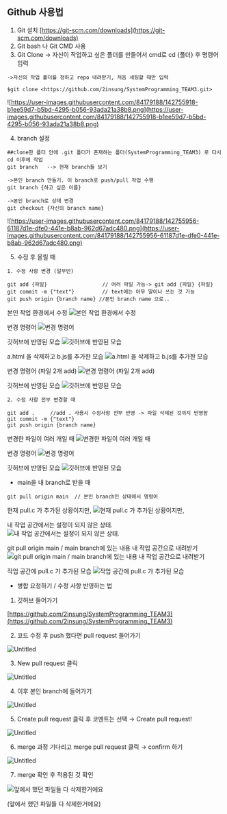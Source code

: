 ## Github 사용법

1. Git 설치 [https://git-scm.com/downloads](https://git-scm.com/downloads)
2. Git bash 나 Git CMD 사용
3. Git Clone -> 자신이 작업하고 싶은 폴더를 만들어서 cmd로 cd {폴더} 후 명령어 입력

```
->자신의 작업 폴더를 정하고 repo 내려받기, 처음 세팅할 때만 입력

$git clone <https://github.com/2insung/SystemProgramming_TEAM3.git>
```

![https://user-images.githubusercontent.com/84179188/142755918-b1ee59d7-b5bd-4295-b056-93ada21a38b8.png](https://user-images.githubusercontent.com/84179188/142755918-b1ee59d7-b5bd-4295-b056-93ada21a38b8.png)

4. branch 설정

```
##clone한 폴더 안에 .git 폴더가 존재하는 폴더(SystemProgramming_TEAM3) 로 다시 cd 이후에 작업
git branch   --> 현재 branch들 보기

->본인 branch 만들기. 이 branch로 push/pull 작업 수행
git branch {하고 싶은 이름}

->본인 branch로 상태 변경
git checkout {자신의 branch name}
```

![https://user-images.githubusercontent.com/84179188/142755956-61187d1e-dfe0-441e-b8ab-962d67adc480.png](https://user-images.githubusercontent.com/84179188/142755956-61187d1e-dfe0-441e-b8ab-962d67adc480.png)

5. 수정 후 올릴 때

```
1. 수정 사항 변경 (일부만)

git add {파일}                  // 여러 파일 가능-> git add {파일} {파일}
git commit -m {"text"}         // text에는 아무 말이나 쓰는 것 가능
git push origin {branch name} //본인 branch name 으로..
```

본인 작업 환경에서 수정
![본인 작업 환경에서 수정](https://user-images.githubusercontent.com/84179188/142756128-f82d0016-68da-4d83-9aac-d68f52327dc0.png)

변경 명령어
![변경 명령어](https://user-images.githubusercontent.com/84179188/142756135-31233d07-742d-4793-aad0-c834491ce6ec.png)

깃허브에 반영된 모습
![깃허브에 반영된 모습](https://user-images.githubusercontent.com/84179188/142756122-b27bcbc5-c780-44c4-8217-7d4784a61876.png)

a.html 을 삭제하고 b.js를 추가한 모습
![a.html 을 삭제하고 b.js를 추가한 모습](https://user-images.githubusercontent.com/84179188/142756198-415712c6-8da7-437d-8577-8d674360c7be.png)

변경 명령어 (파일 2개 add)
![변경 명령어 (파일 2개 add)](https://user-images.githubusercontent.com/84179188/142756208-fafc505b-d81b-4410-8f32-51dd25520669.png)

깃허브에 반영된 모습
![깃허브에 반영된 모습](https://user-images.githubusercontent.com/84179188/142756182-e41c30c9-40a2-4108-ae0b-c0c146967e3e.png)


```
2. 수정 사항 전부 변경할 때

git add .     //add . 사용시 수정사항 전부 반영 -> 파일 삭제된 것까지 반영함
git commit -m {"text"}
git push origin {branch name}
```

변경한 파일이 여러 개일 때
![변경한 파일이 여러 개일 때](https://user-images.githubusercontent.com/84179188/142756289-3b7e7d11-fe47-4030-8dd9-9aba71a2a503.png)

변경 명령어
![변경 명령어](https://user-images.githubusercontent.com/84179188/142756296-0407d45c-47bd-4531-9aa6-838ee000c3f0.png)

깃허브에 반영된 모습
![깃허브에 반영된 모습](https://user-images.githubusercontent.com/84179188/142756278-72efa7dc-6c52-4278-be94-358686319736.png)


- main을 내 branch로 받을 때

```
git pull origin main  // 본인 branch인 상태에서 명령어
```

현재 pull.c 가 추가된 상황이지만,
![현재 pull.c 가 추가된 상황이지만,](https://user-images.githubusercontent.com/84179188/142757405-0272b227-618e-4797-bbe1-85343072f61b.png)

내 작업 공간에서는 설정이 되지 않은 상태.
![내 작업 공간에서는 설정이 되지 않은 상태.](https://user-images.githubusercontent.com/84179188/142757416-8ed73de1-9a9a-47c9-8f46-d81189dd2470.png)

git pull origin main / main branch에 있는 내용 내 작업 공간으로 내려받기
![git pull origin main / main branch에 있는 내용 내 작업 공간으로 내려받기](https://user-images.githubusercontent.com/84179188/142757443-409d2547-16f6-412b-b7df-4ccd2f289dcf.png)

작업 공간에 pull.c 가 추가된 모습
![작업 공간에 pull.c 가 추가된 모습](https://user-images.githubusercontent.com/84179188/142757452-1d4d3ddb-ab59-4ff1-b6aa-8c8c621a07eb.png)


- 병합 요청하기 / 수정 사항 반영하는 법
1. 깃허브 들어가기

[https://github.com/2insung/SystemProgramming_TEAM3](https://github.com/2insung/SystemProgramming_TEAM3)

2. 코드 수정 후 push 했다면 pull request 들어가기

![Untitled](https://user-images.githubusercontent.com/84179188/142757464-3c7bc34c-8fce-4dda-ab5e-6e9f9caa486a.png)

3. New pull request 클릭 

![Untitled](https://user-images.githubusercontent.com/84179188/142757469-9ac4f614-f7af-4334-b109-88c8a48b6735.png)

4. 이후 본인 branch에 들어가기

![Untitled](https://user-images.githubusercontent.com/84179188/142757475-9f3bd5f4-8bfc-45f5-bcae-b46d21967295.png)

5. Create pull request 클릭 후 코멘트는 선택 →  Create pull request!

![Untitled](https://user-images.githubusercontent.com/84179188/142757488-b8d7d4fe-9fe5-4d29-a774-1439befc5905.png)

6. merge 과정 기다리고 merge pull request 클릭 → confirm 하기

![Untitled](https://user-images.githubusercontent.com/84179188/142757497-5ee01504-4266-4a24-8222-ace69fb5811c.png)

7. merge 확인 후 적용된 것 확인

![앞에서 했던 파일들 다 삭제한거에요](https://user-images.githubusercontent.com/84179188/142757504-1fcc3e53-73b3-4606-afa8-0bff9f5f20eb.png)

(앞에서 했던 파일들 다 삭제한거에요)

